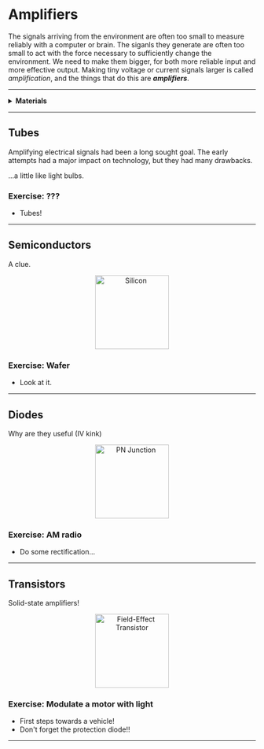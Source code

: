 # Amplifiers

The signals arriving from the environment are often too small to measure reliably with a computer or brain. The siganls they generate are often too small to act with the force necessary to sufficiently change the environment. We need to make them bigger, for both more reliable input and more effective output. Making tiny voltage or current signals larger is called *amplification*, and the things that do this are ***amplifiers***.

----

<details><summary><b>Materials</b></summary><p>

Contents|Description| # |Data|Link|
:-------|:----------|:-:|:--:|:--:|
MOSFET|Power MOSFET/N-channel (IRF510)|2|-|-
Diode|IN401|2|-|-
LED(blue)|Low power blue light emitting diode|1|-|-

Required|Description| # |Box|
:-------|:----------|:-:|:-:|
Multimeter|(Sealy MM18) pocket digital multimeter|1|[white](/boxes/white/README.md)|

</p></details>

----

## Tubes

Amplifying electrical signals had been a long sought goal. The early attempts had a major impact on technology, but they had many drawbacks.

...a little like light bulbs.

### Exercise: ???

- Tubes!

----

## Semiconductors

A clue.

<p align="center">
<img src="_images/silicon.png" alt="Silicon" width="150" height="150">
<p>

### Exercise: Wafer

- Look at it.

----

## Diodes

Why are they useful (IV kink)

<p align="center">
<img src="_images/on_junction.png" alt="PN Junction" width="150" height="150">
<p>

### Exercise: AM radio

- Do some rectification...

----

## Transistors

Solid-state amplifiers!

<p align="center">
<img src="_images/fet.png" alt="Field-Effect Transistor" width="150" height="150">
<p>

### Exercise: Modulate a motor with light

- First steps towards a vehicle!
- Don't forget the protection diode!!

----
